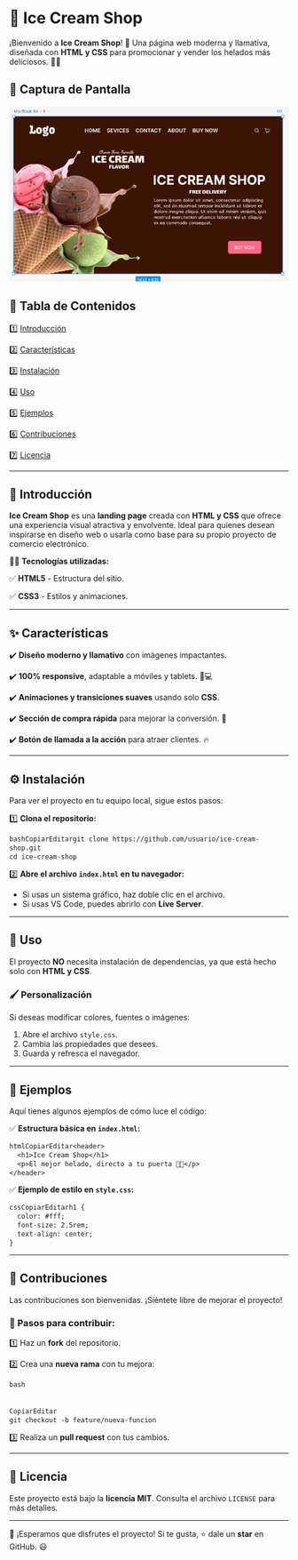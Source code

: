 # 🍦 Ice Cream Shop

¡Bienvenido a **Ice Cream Shop**! 🎉 Una página web moderna y llamativa, diseñada con **HTML y CSS** para promocionar y vender los helados más deliciosos. 🍨✨

## 📸 Captura de Pantalla

![image-20250228122813795](./storage/img/Layout.png)




## 📜 Tabla de Contenidos

1️⃣ [Introducción](#introducción)

2️⃣ [Características](#características)

3️⃣ [Instalación](#instalación)

4️⃣ [Uso](#uso)

5️⃣ [Ejemplos](#ejemplos)

6️⃣ [Contribuciones](#contribuciones)

7️⃣ [Licencia](#licencia)

------

## 🏁 Introducción

**Ice Cream Shop** es una **landing page** creada con **HTML y CSS** que ofrece una experiencia visual atractiva y envolvente. Ideal para quienes desean inspirarse en diseño web o usarla como base para su propio proyecto de comercio electrónico.

👨‍💻 **Tecnologías utilizadas:**

✅ **HTML5** - Estructura del sitio.

✅ **CSS3** - Estilos y animaciones.

------

## ✨ Características

✔️ **Diseño moderno y llamativo** con imágenes impactantes.

✔️ **100% responsive**, adaptable a móviles y tablets. 📱💻

✔️ **Animaciones y transiciones suaves** usando solo **CSS**.

✔️ **Sección de compra rápida** para mejorar la conversión. 🛒

✔️ **Botón de llamada a la acción** para atraer clientes. 🔥

------

## ⚙️ Instalación

Para ver el proyecto en tu equipo local, sigue estos pasos:

1️⃣ **Clona el repositorio:**

```
bashCopiarEditargit clone https://github.com/usuario/ice-cream-shop.git
cd ice-cream-shop
```

2️⃣ **Abre el archivo `index.html` en tu navegador:**

- Si usas un sistema gráfico, haz doble clic en el archivo.
- Si usas VS Code, puedes abrirlo con **Live Server**.

------

## 🚀 Uso

El proyecto **NO** necesita instalación de dependencias, ya que está hecho solo con **HTML y CSS**.

### 🖌 Personalización

Si deseas modificar colores, fuentes o imágenes:

1. Abre el archivo `style.css`.
2. Cambia las propiedades que desees.
3. Guarda y refresca el navegador.

------

## 📝 Ejemplos

Aquí tienes algunos ejemplos de cómo luce el código:

✅ **Estructura básica en `index.html`:**

```
htmlCopiarEditar<header>
  <h1>Ice Cream Shop</h1>
  <p>El mejor helado, directo a tu puerta 🍦🚀</p>
</header>
```

✅ **Ejemplo de estilo en `style.css`:**

```
cssCopiarEditarh1 {
  color: #fff;
  font-size: 2.5rem;
  text-align: center;
}
```

------

## 🤝 Contribuciones

Las contribuciones son bienvenidas. ¡Siéntete libre de mejorar el proyecto!

### 📌 Pasos para contribuir:

1️⃣ Haz un **fork** del repositorio.

2️⃣ Crea una **nueva rama** con tu mejora:

```
bash


CopiarEditar
git checkout -b feature/nueva-funcion
```

3️⃣ Realiza un **pull request** con tus cambios.

------

## 📄 Licencia

Este proyecto está bajo la **licencia MIT**. Consulta el archivo `LICENSE` para más detalles.

------

🚀 ¡Esperamos que disfrutes el proyecto! Si te gusta, ⭐ dale un **star** en GitHub. 😃